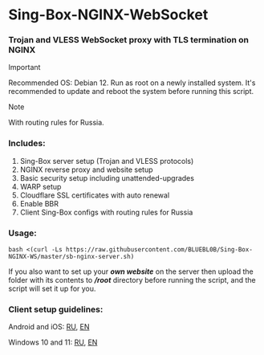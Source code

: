 # Sing-Box-NGINX-WebSocket

### Trojan and VLESS WebSocket proxy with TLS termination on NGINX

> [!IMPORTANT]
> Recommended OS: Debian 12. Run as root on a newly installed system. It's recommended to update and reboot the system before running this script.

> [!NOTE]
> With routing rules for Russia.
 
### Includes:
1) Sing-Box server setup (Trojan and VLESS protocols)
2) NGINX reverse proxy and website setup
3) Basic security setup including unattended-upgrades
4) WARP setup
5) Cloudflare SSL certificates with auto renewal
6) Enable BBR
7) Client Sing-Box configs with routing rules for Russia
 
### Usage:

```
bash <(curl -Ls https://raw.githubusercontent.com/BLUEBL0B/Sing-Box-NGINX-WS/master/sb-nginx-server.sh)
```

If you also want to set up your *__own website__* on the server then upload the folder with its contents to *__/root__* directory before running the script, and the script will set it up for you.

### Client setup guidelines:
Android and iOS: [RU](https://github.com/BLUEBL0B/Sing-Box-NGINX-WS/blob/main/Client-Guidelines/Sing-Box-Android-iOS-ru.pdf), [EN](https://github.com/BLUEBL0B/Sing-Box-NGINX-WS/blob/main/Client-Guidelines/Sing-Box-Android-iOS-en.pdf)

Windows 10 and 11: [RU](https://github.com/BLUEBL0B/Sing-Box-NGINX-WS/blob/main/Client-Guidelines/Windows-10-11-ru.pdf), [EN](https://github.com/BLUEBL0B/Sing-Box-NGINX-WS/blob/main/Client-Guidelines/Windows-10-11-en.pdf)
